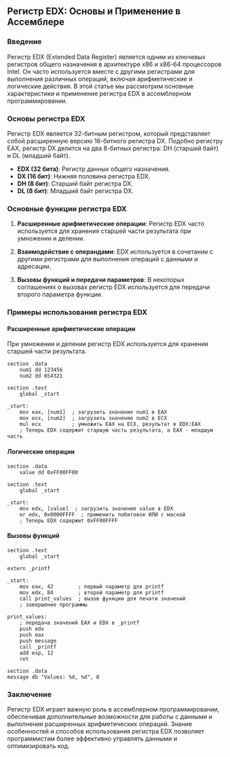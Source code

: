 ## Регистр EDX: Основы и Применение в Ассемблере

### Введение

Регистр EDX (Extended Data Register) является одним из ключевых регистров общего назначения в архитектуре x86 и x86-64 процессоров Intel. Он часто используется вместе с другими регистрами для выполнения различных операций, включая арифметические и логические действия. В этой статье мы рассмотрим основные характеристики и применение регистра EDX в ассемблерном программировании.

### Основы регистра EDX

Регистр EDX является 32-битным регистром, который представляет собой расширенную версию 16-битного регистра DX. Подобно регистру EAX, регистр DX делится на два 8-битных регистра: DH (старший байт) и DL (младший байт).

- **EDX (32 бита)**: Регистр данных общего назначения.
- **DX (16 бит)**: Нижняя половина регистра EDX.
- **DH (8 бит)**: Старший байт регистра DX.
- **DL (8 бит)**: Младший байт регистра DX.

### Основные функции регистра EDX

1. **Расширенные арифметические операции**: Регистр EDX часто используется для хранения старшей части результата при умножении и делении.
   
2. **Взаимодействие с операндами**: EDX используется в сочетании с другими регистрами для выполнения операций с данными и адресации.
   
3. **Вызовы функций и передачи параметров**: В некоторых соглашениях о вызовах регистр EDX используется для передачи второго параметра функции.

### Примеры использования регистра EDX

#### Расширенные арифметические операции

При умножении и делении регистр EDX используется для хранения старшей части результата.

```assembly
section .data
    num1 dd 123456
    num2 dd 654321

section .text
    global _start

_start:
    mov eax, [num1]  ; загрузить значение num1 в EAX
    mov ecx, [num2]  ; загрузить значение num2 в ECX
    mul ecx          ; умножить EAX на ECX, результат в EDX:EAX
    ; Теперь EDX содержит старшую часть результата, а EAX - младшую часть
```

#### Логические операции

```assembly
section .data
    value dd 0xFF00FF00

section .text
    global _start

_start:
    mov edx, [value]  ; загрузить значение value в EDX
    or edx, 0x0000FFFF  ; применить побитовое ИЛИ с маской
    ; Теперь EDX содержит 0xFF00FFFF
```

#### Вызовы функций

```assembly
section .text
    global _start

extern _printf

_start:
    mov eax, 42        ; первый параметр для printf
    mov edx, 84        ; второй параметр для printf
    call print_values  ; вызов функции для печати значений
    ; завершение программы

print_values:
    ; передача значений EAX и EDX в _printf
    push edx
    push eax
    push message
    call _printf
    add esp, 12
    ret

section .data
message db "Values: %d, %d", 0
```

### Заключение

Регистр EDX играет важную роль в ассемблерном программировании, обеспечивая дополнительные возможности для работы с данными и выполнения расширенных арифметических операций. Знание особенностей и способов использования регистра EDX позволяет программистам более эффективно управлять данными и оптимизировать код.